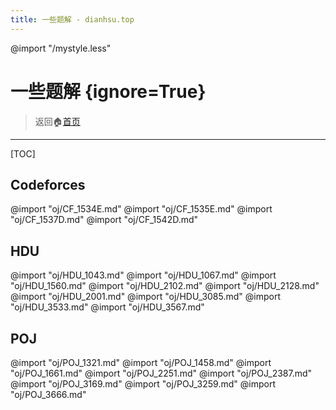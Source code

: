 ```yaml
---
title: 一些题解 - dianhsu.top
---
```

@import "/mystyle.less"

# 一些题解 {ignore=True}
> 返回:house:[首页](../index.html)

-----------------------------------
[TOC]

## Codeforces

@import "oj/CF_1534E.md"
@import "oj/CF_1535E.md"
@import "oj/CF_1537D.md"
@import "oj/CF_1542D.md"

## HDU

@import "oj/HDU_1043.md"
@import "oj/HDU_1067.md"
@import "oj/HDU_1560.md"
@import "oj/HDU_2102.md"
@import "oj/HDU_2128.md"
@import "oj/HDU_2001.md"
@import "oj/HDU_3085.md"
@import "oj/HDU_3533.md"
@import "oj/HDU_3567.md"

## POJ

@import "oj/POJ_1321.md"
@import "oj/POJ_1458.md"
@import "oj/POJ_1661.md"
@import "oj/POJ_2251.md"
@import "oj/POJ_2387.md"
@import "oj/POJ_3169.md"
@import "oj/POJ_3259.md"
@import "oj/POJ_3666.md"